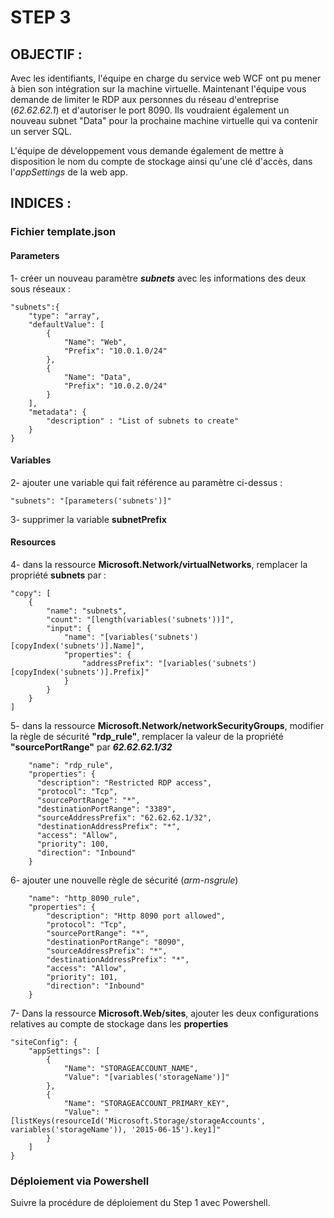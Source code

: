 # STEP 3
## OBJECTIF :

Avec les identifiants, l'équipe en charge du service web WCF ont pu mener à bien son intégration sur la machine virtuelle. Maintenant l'équipe vous demande de limiter le RDP aux personnes du réseau d'entreprise (*62.62.62.1*) et d'autoriser le port 8090. Ils voudraient également un nouveau subnet "Data" pour la prochaine machine virtuelle qui va contenir un server SQL.

L'équipe de développement vous demande également de mettre à disposition le nom du compte de stockage ainsi qu'une clé d'accès, dans l'_appSettings_ de la web app.

## INDICES :

### **Fichier template.json**

#### **Parameters**

1- créer un nouveau paramètre __*subnets*__ avec les informations des deux sous réseaux :

```
"subnets":{
    "type": "array",
    "defaultValue": [
        {
            "Name": "Web",
            "Prefix": "10.0.1.0/24"
        },
        {
            "Name": "Data",
            "Prefix": "10.0.2.0/24"
        }
    ],
    "metadata": {
        "description" : "List of subnets to create"
    }
}
```

#### **Variables**

2- ajouter une variable qui fait référence au paramètre ci-dessus :

```
"subnets": "[parameters('subnets')]"
```

3- supprimer la variable **subnetPrefix**

#### **Resources**

4- dans la ressource **Microsoft.Network/virtualNetworks**, remplacer la propriété **subnets** par :

```
"copy": [
    {
        "name": "subnets",
        "count": "[length(variables('subnets'))]",
        "input": {
            "name": "[variables('subnets')[copyIndex('subnets')].Name]",
            "properties": {
                "addressPrefix": "[variables('subnets')[copyIndex('subnets')].Prefix]"
            }
        }
    }
]
```

5- dans la ressource **Microsoft.Network/networkSecurityGroups**, modifier la règle de sécurité **"rdp_rule"**, remplacer la valeur de la propriété **"sourcePortRange"** par **_62.62.62.1/32_**

```
    "name": "rdp_rule",
    "properties": {
      "description": "Restricted RDP access",
      "protocol": "Tcp",
      "sourcePortRange": "*",
      "destinationPortRange": "3389",
      "sourceAddressPrefix": "62.62.62.1/32",
      "destinationAddressPrefix": "*",
      "access": "Allow",
      "priority": 100,
      "direction": "Inbound"
    }
```

6- ajouter une nouvelle règle de sécurité (*arm-nsgrule*)

```
    "name": "http_8090_rule",
    "properties": {
        "description": "Http 8090 port allowed",
        "protocol": "Tcp",
        "sourcePortRange": "*",
        "destinationPortRange": "8090",
        "sourceAddressPrefix": "*",
        "destinationAddressPrefix": "*",
        "access": "Allow",
        "priority": 101,
        "direction": "Inbound"
    }
```

7- Dans la ressource **Microsoft.Web/sites**, ajouter les deux configurations relatives au compte de stockage dans les **properties**

```
"siteConfig": {
    "appSettings": [
        {
            "Name": "STORAGEACCOUNT_NAME",
            "Value": "[variables('storageName')]"
        },
        {
            "Name": "STORAGEACCOUNT_PRIMARY_KEY",
            "Value": "[listKeys(resourceId('Microsoft.Storage/storageAccounts', variables('storageName')), '2015-06-15').key1]"
        }
    ]
}
```

### **Déploiement via Powershell**

Suivre la procédure de déploiement du Step 1 avec Powershell.